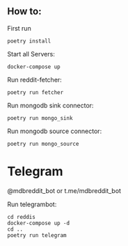 ## How to:

First run

```
poetry install

```

Start all Servers:

```
docker-compose up
```

Run reddit-fetcher:

```
poetry run fetcher
```

Run mongodb sink connector:

```
poetry run mongo_sink 
```

Run mongodb source connector:

```
poetry run mongo_source
```

# Telegram

@mdbreddit_bot or t.me/mdbreddit_bot

Run telegrambot:

```
cd reddis
docker-compose up -d
cd ..
poetry run telegram
```
